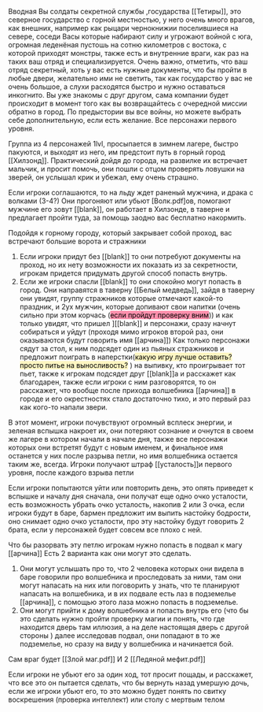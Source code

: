 Вводная 
Вы солдаты секретной службы ,государства  [[Тетиры]], это северное государство с горной местностью, у него очень много врагов, как внешних, например как  рыцари чернокнижии поселившиеся  на севере, соседи Васы которые набирают силу и угрожают войной с юга, огромная леденёная пустошь на сотню километров с востока, с которой приходят монстры, также есть и  внутренние  враги, как раз на таких ваш отряд и специализируется.
Очень важно, отметить, что ваш отряд секретный, хоть у вас есть нужные документы, что бы пройти в любые двери, желательно ими не светить, так как государство у вас не очень большое, а слухи расходятся быстро и нужно оставаться инкогнито. 
Вы уже знакомы с друг другом, сама  компании будет происходит в момент того как вы возвращайтесь с очередной миссии обратно в город.
По предыстории вы все войны, но можете выбрать себе дополнительную, если есть желание.
Все персонажи первого уровня.


Группа из 4  персонажей 1lvl, просыпается в зимнем лагере, быстро пакуются, и выходят  из него, им предстоит путь в горный город [[Хилзонд]].
Практический дойдя до города, на развилке их встречает мальчик, и просит помочь, они пошли с отцом проверять ловушки на зверей, он услышал крик и убежал, ему очень страшно.

Если игроки соглашаются, то на льду ждет раненый мужчина, и драка с волками (3-4?) 
Они прогоняют или убьют [Волк.pdf]ов, помогают мужчине его зовут [[blank]], он работает в Хилзонде, в таверне и предлагает пройти туда, за помощь заодно вас бесплатно накормить.

Подойдя к горному городу, который закрывает собой проход, вас встречают большие ворота и стражники
1) Если игроки придут без [[blank]] то они потребуют документы на проход, но  их  нету возможности их показать из за секретности, игрокам придется придумать другой способ попасть внутрь.
2) Если же игроки спасли [[blank]] то они спокойно могут попасть в город.
Они направятся в таверну [[Белый медведь]], зайдя в таверну они увидят, группу стражников которые отмечают какой-то праздник, и 2ух мужчин, которые допивают свои напитки (очень сильно при этом корчась (<mark style="background: #FF5582A6;">если пройдут проверку вним</mark>)) и как только увидят, что пришел ][[blank]] и персонажи, сразу начнут собираться и уйдут
(проходя мимо игроков второй раз, они оказываются будут говорить имя [[арчина]])
Как только персонажи сядут за стол, к ним подсядет один из пьяных стражников и предложит поиграть в наперстки(<mark style="background: #FFF3A3A6;">какую игру лучше оставить? просто питье на выносливость?</mark> ) на выпивку, кто проигрывает тот пьет, также к игрокам подсядет друг [[blank]]а и расскажет как благодарен, также если игроки с ним разговорятся, то он расскажет, что вообще после прихода волшебника [[арчина]] в городе и его окрестностях стало достаточно тихо, и это первый раз как кого-то напали звери.
   
В этот момент, игроки почувствуют огромный всплеск энергии, и зеленая вспышка накроет их, они потеряют сознание и очнутся в своем же лагере в котором начали в начале дня, также все персонажи которых они встретят будут с новым именем, и финальное имя останется у них после разрыва петли, но имя волшебника остается таким же, всегда.
Игроки получают штраф [[усталость]]и первого уровня, после каждого взрыва петли

Если игроки попытаются уйти или повторить день, это опять приведет к вспышке и началу дня сначала, они получат еще одно очко усталости, есть возможность убрать очко усталость, накопив 2 или 3 очка, если игроки будут в баре, бармен предложит им выпить настойку бодрости, оно снимает одно очко усталости, про эту настойку будут говорить 2 брата, если у персонажей будет совсем все плохо с ней.  

Что бы разорвать эту петлю игрокам нужно попасть в подвал к магу [[арчина]]
Есть 2 варианта как они могут это сделать.

1) Они могут услышать про то, что 2 человека которых они видела в баре говорили про волшебника и проследовать за ними, там они могут напасать на них или поговорить у знать, что те планируют напасать на волшебника, и в их подвале есть лаз в подземелье [[арчина]], с помощью этого лаза можно попасть в подземелье.
2) Они могут прийти к дому волшебника и попасть внутрь его (что бы это сделать нужно пройти проверку магии и понять, что где находится дверь там иллюзия, а на деле настоящая дверь с другой стороны )  далее исследовав подвал, они попадают в то же подземелье, но сразу на виду у волшебника и начинается бой.

Сам враг будет  [[Злой маг.pdf]] 
И 2  [[Ледяной мефит.pdf]]

Если игроки не убьют его за один ход, тот просит пощады, и расскажет, что все это он пытается сделать, что бы вернуть назад умершую дочь, если же игроки убьют его, то это можно будет понять по свитку воскрешения (проверка интеллект) или столу с мертвым телом



